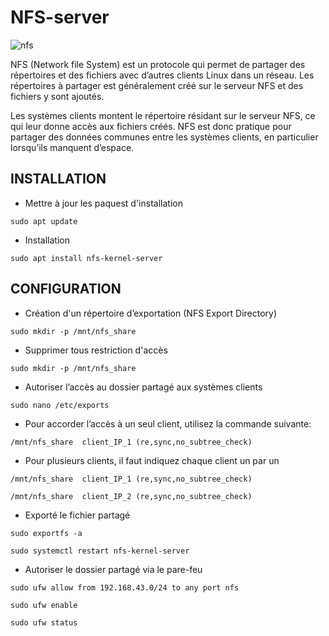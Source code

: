 # NFS-server

![nfs](https://user-images.githubusercontent.com/47100064/173202486-61cb9429-6675-48fe-aa9a-903e52f256ff.png)

NFS (Network file System) est un protocole qui permet de partager des répertoires et des fichiers avec d’autres clients Linux dans un réseau. 
Les répertoires à partager est généralement créé sur le serveur NFS et des fichiers y sont ajoutés.

Les systèmes clients montent le répertoire résidant sur le serveur NFS, ce qui leur donne accès aux fichiers créés. 
NFS est donc pratique pour partager des données communes entre les systèmes clients, en particulier lorsqu’ils manquent d’espace.

## INSTALLATION

- Mettre à jour les paquest d'installation

`sudo apt update`

- Installation

`sudo apt install nfs-kernel-server`

## CONFIGURATION

- Création d'un répertoire d’exportation (NFS Export Directory) 

`sudo mkdir -p /mnt/nfs_share`

- Supprimer tous restriction d'accès

`sudo mkdir -p /mnt/nfs_share`

- Autoriser l’accès au dossier partagé aux systèmes clients

`sudo nano /etc/exports`

- Pour accorder l’accès à un seul client, utilisez la commande suivante:

`/mnt/nfs_share  client_IP_1 (re,sync,no_subtree_check)`

- Pour plusieurs clients, il  faut indiquez chaque client un par un

`/mnt/nfs_share  client_IP_1 (re,sync,no_subtree_check)`

`/mnt/nfs_share  client_IP_2 (re,sync,no_subtree_check)`

- Exporté le fichier partagé

`sudo exportfs -a`

`sudo systemctl restart nfs-kernel-server`

- Autoriser le dossier partagé via le pare-feu

`sudo ufw allow from 192.168.43.0/24 to any port nfs`

`sudo ufw enable`

`sudo ufw status`

